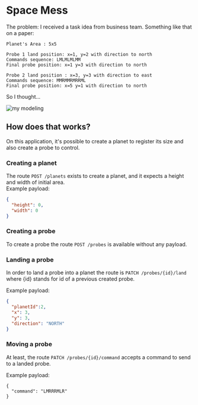 # Space Mess

The problem:
I received a task idea from business team. Something like that on a paper:

```
Planet's Area : 5x5

Probe 1 land position: x=1, y=2 with direction to north
Commands sequence: LMLMLMLMM
Final probe position: x=1 y=3 with direction to north

Probe 2 land position : x=3, y=3 with direction to east
Commands sequence: MMRMMRMRRML
Final probe position: x=5 y=1 with direction to north
```

So I thought...

![my modeling](https://i.imgur.com/vrNUELR.png)

## How does that works?

On this application, it's possible to create a planet to register its size and also create a 
probe to control.

### Creating a planet
The route `POST /planets` exists to create a planet, and it expects a height and width of initial area.\
Example payload:
```json
{
  "height": 0,
  "width": 0
}
```

### Creating a probe
To create a probe the route `POST /probes` is available without any payload.

### Landing a probe
In order to land a probe into a planet the route is `PATCH /probes/{id}/land` where {id} stands for id of a previous created probe.

Example payload:
```json
{
  "planetId":2,
  "x": 3,
  "y": 3,
  "direction": "NORTH"
}
```

### Moving a probe
At least, the route `PATCH /probes/{id}/command` accepts a command to send to a landed probe.

Example payload:
```
{
  "command": "LMRRRMLR"
}
```

